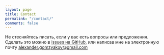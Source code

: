 ```yaml
---
layout: page
title: Contact
permalink: "/contact/"
comments: false
---
```


Не стесняйтесь писать, если у вас есть вопросы или предложения. Сделать это можно в [issues на GitHub](https://github.com/gomzyakov/opossums-herald/issues), или написав мне на электронную почту [alexander.gomzyakov@gmail.com](mailto:alexander.gomzyakov@gmail.com)

